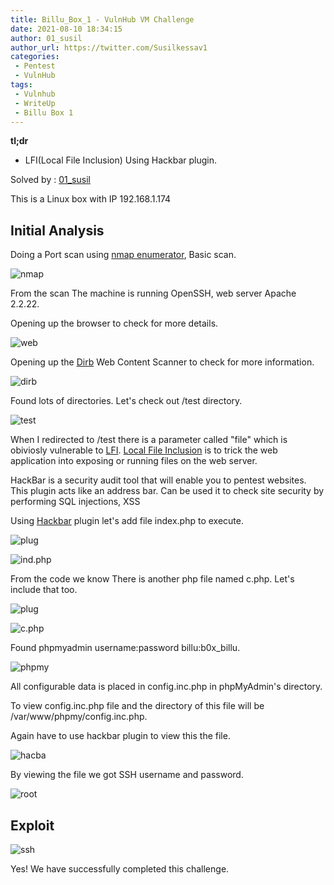 ```yaml
---
title: Billu_Box_1 - VulnHub VM Challenge
date: 2021-08-10 18:34:15
author: 01_susil
author_url: https://twitter.com/Susilkessav1
categories:
 - Pentest
 - VulnHub
tags:
 - Vulnhub
 - WriteUp
 - Billu Box 1
---
```


**tl;dr**

+ LFI(Local File Inclusion) Using Hackbar plugin.


<!--more-->

Solved by : [01_susil](https://twitter.com/Susilkessav1)


This is a Linux box with IP 192.168.1.174

## Initial Analysis

Doing a Port scan using [nmap enumerator](https://github.com/nmap/nmap), Basic scan.

![nmap](first.png)

From the scan The machine is running OpenSSH, web server Apache 2.2.22.

Opening up the browser to check for more details.

![web](second.png)

Opening up the [Dirb](https://github.com/v0re/dirb) Web Content Scanner to check for more information.

![dirb](third.png)

Found lots of directories. Let's check out /test directory.

![test](fourth.png)

When I redirected to /test there is a parameter called "file" which is obiviosly vulnerable to [LFI](https://github.com/payloadbox/rfi-lfi-payload-list).  [Local File Inclusion](https://medium.com/@Aptive/local-file-inclusion-lfi-web-application-penetration-testing-cc9dc8dd3601) is to trick the web application into exposing or running files on the web server.
 
HackBar is a security audit tool that will enable you to pentest websites. This plugin acts like an address bar. Can be used it to check site security by performing SQL injections, XSS

Using [Hackbar](https://github.com/d3vilbug/HackBar) plugin let's add file index.php to execute.

![plug](fifth.png)

![ind.php](sixth.png)

From the code we know There is another php file named c.php. Let's include that too.

![plug](thirteen.png)

![c.php](seventh.png)

Found phpmyadmin username:password billu:b0x_billu.

![phpmy](ninth.png)

All configurable data is placed in config.inc.php in phpMyAdmin's directory.

To view config.inc.php file and the directory of this file will be /var/www/phpmy/config.inc.php.

Again have to use hackbar plugin to view this the file.

![hacba](tenth.png)

By viewing the file we got SSH username and password.

![root](eleventh.png)

## Exploit

![ssh](twelft.png)

Yes! We have successfully completed this challenge.

